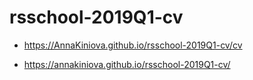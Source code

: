 # rsschool-2019Q1-cv
* https://AnnaKiniova.github.io/rsschool-2019Q1-cv/cv

* https://annakiniova.github.io/rsschool-2019Q1-cv/
